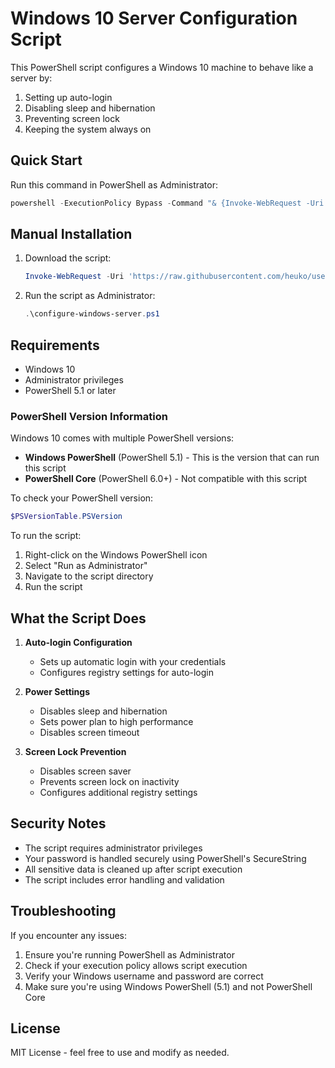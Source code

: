 # Windows 10 Server Configuration Script

This PowerShell script configures a Windows 10 machine to behave like a server by:
1. Setting up auto-login
2. Disabling sleep and hibernation
3. Preventing screen lock
4. Keeping the system always on

## Quick Start

Run this command in PowerShell as Administrator:

```powershell
powershell -ExecutionPolicy Bypass -Command "& {Invoke-WebRequest -Uri 'https://raw.githubusercontent.com/heuko/useful-scripts/refs/heads/main/windows/configure-windows-server.ps1' -OutFile 'configure-windows-server.ps1'; .\configure-windows-server.ps1}"
```

## Manual Installation

1. Download the script:
   ```powershell
   Invoke-WebRequest -Uri 'https://raw.githubusercontent.com/heuko/useful-scripts/refs/heads/main/windows/configure-windows-server.ps1' -OutFile 'configure-windows-server.ps1'
   ```

2. Run the script as Administrator:
   ```powershell
   .\configure-windows-server.ps1
   ```

## Requirements

- Windows 10
- Administrator privileges
- PowerShell 5.1 or later

### PowerShell Version Information
Windows 10 comes with multiple PowerShell versions:
- **Windows PowerShell** (PowerShell 5.1) - This is the version that can run this script
- **PowerShell Core** (PowerShell 6.0+) - Not compatible with this script

To check your PowerShell version:
```powershell
$PSVersionTable.PSVersion
```

To run the script:
1. Right-click on the Windows PowerShell icon
2. Select "Run as Administrator"
3. Navigate to the script directory
4. Run the script

## What the Script Does

1. **Auto-login Configuration**
   - Sets up automatic login with your credentials
   - Configures registry settings for auto-login

2. **Power Settings**
   - Disables sleep and hibernation
   - Sets power plan to high performance
   - Disables screen timeout

3. **Screen Lock Prevention**
   - Disables screen saver
   - Prevents screen lock on inactivity
   - Configures additional registry settings

## Security Notes

- The script requires administrator privileges
- Your password is handled securely using PowerShell's SecureString
- All sensitive data is cleaned up after script execution
- The script includes error handling and validation

## Troubleshooting

If you encounter any issues:
1. Ensure you're running PowerShell as Administrator
2. Check if your execution policy allows script execution
3. Verify your Windows username and password are correct
4. Make sure you're using Windows PowerShell (5.1) and not PowerShell Core

## License

MIT License - feel free to use and modify as needed.
